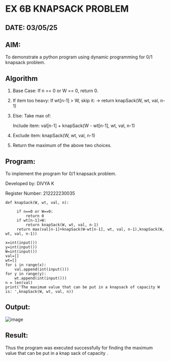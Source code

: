 # EX 6B KNAPSACK PROBLEM
## DATE: 03/05/25
## AIM:
To demonstrate a python program using dynamic programming for 0/1 knapsack problem.

## Algorithm

1. Base Case: If n == 0 or W == 0, return 0.

2. If item too heavy: If wt[n-1] > W, skip it:
   → return knapSack(W, wt, val, n-1)

3. Else: Take max of:

   Include item: val[n-1] + knapSack(W - wt[n-1], wt, val, n-1)

4. Exclude item: knapSack(W, wt, val, n-1)

5. Return the maximum of the above two choices.

## Program:

To implement the program for 0/1 knapsack problem.

Developed by: DIVYA K

Register Number: 212222230035


```
def knapSack(W, wt, val, n):

     if n==0 or W==0:
         return 0
     if wt[n-1]>W:
         return knapSack(W, wt, val, n-1)
     return max(val[n-1]+knapSack(W-wt[n-1], wt, val, n-1),knapSack(W, wt, val, n-1))

x=int(input())
y=int(input())
W=int(input())
val=[]
wt=[]
for i in range(x):
    val.append(int(input()))
for y in range(y):
    wt.append(int(input()))
n = len(val)
print('The maximum value that can be put in a knapsack of capacity W is: ',knapSack(W, wt, val, n))
```

## Output:
![image](https://github.com/user-attachments/assets/ff4b94e5-885b-4b71-97d7-f52db4f5c580)


## Result:
Thus the program was executed successfully for finding the maximum value that can be put in a knap sack of capacity .
